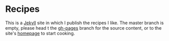 Recipes
=======

This is a [Jekyll](http://jekyllrb.com/) site in which I publish the recipes I like. The master branch is empty, please head t the [gh-pages](https://github.com/jsilland/recipes/tree/gh-pages) branch for the source content, or to the site's [homepage](http://jsilland.github.io/recipes) to start cooking.
